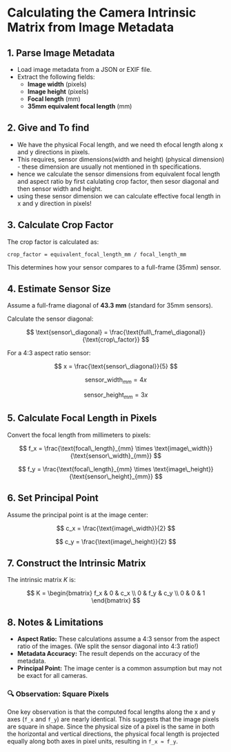 # Calculating the Camera Intrinsic Matrix from Image Metadata

## 1. Parse Image Metadata

- Load image metadata from a JSON or EXIF file.
- Extract the following fields:
  - **Image width** (pixels)
  - **Image height** (pixels)
  - **Focal length** (mm)
  - **35mm equivalent focal length** (mm)



## 2. Give and To find

- We have the physical Focal length, and we need th efocal length along x and y directions in pixels.
- This requires, sensor dimensions(width and height) (physical dimension) - these dimension are usually not mentioned in th specifications.
- hence we calculate the sensor dimensions from equivalent focal length and aspect ratio by first calulating crop factor, then sesor diagonal and then sensor width and height.
- using these sensor dimension we can calculate effective focal length in x and y direction in pixels!



## 3. Calculate Crop Factor

The crop factor is calculated as:

<!-- $$
\text{crop\_factor} = \frac{\text{equivalent\_focal\_length}_{mm}}{\text{focal\_length}_{mm}}
$$ -->
`crop_factor = equivalent_focal_length_mm / focal_length_mm`

This determines how your sensor compares to a full-frame (35mm) sensor.



## 4. Estimate Sensor Size

Assume a full-frame diagonal of **43.3 mm** (standard for 35mm sensors).

Calculate the sensor diagonal:

$$
\text{sensor\_diagonal} = \frac{\text{full\_frame\_diagonal}}{\text{crop\_factor}}
$$


For a 4:3 aspect ratio sensor:

$$
x = \frac{\text{sensor\_diagonal}}{5}
$$

$$
\text{sensor\_width}_{mm} = 4x
$$

$$
\text{sensor\_height}_{mm} = 3x
$$



## 5. Calculate Focal Length in Pixels

Convert the focal length from millimeters to pixels:

$$
f_x = \frac{\text{focal\_length}_{mm} \times \text{image\_width}}{\text{sensor\_width}_{mm}}
$$

$$
f_y = \frac{\text{focal\_length}_{mm} \times \text{image\_height}}{\text{sensor\_height}_{mm}}
$$



## 6. Set Principal Point

Assume the principal point is at the image center:

$$
c_x = \frac{\text{image\_width}}{2}
$$

$$
c_y = \frac{\text{image\_height}}{2}
$$



## 7. Construct the Intrinsic Matrix

The intrinsic matrix $K$ is:

$$
K = \begin{bmatrix}
f_x & 0 & c_x \\
0 & f_y & c_y \\
0 & 0 & 1
\end{bmatrix}
$$


## 8. Notes & Limitations

- **Aspect Ratio:** These calculations assume a 4:3 sensor from the aspect ratio of the images. (We split the sensor diagonal into 4:3 ratio!)
- **Metadata Accuracy:** The result depends on the accuracy of the metadata.
- **Principal Point:** The image center is a common assumption but may not be exact for all cameras.



### 🔍 Observation: Square Pixels

One key observation is that the computed focal lengths along the x and y axes (`f_x` and `f_y`) are nearly identical. This suggests that the image pixels are square in shape. Since the physical size of a pixel is the same in both the horizontal and vertical directions, the physical focal length is projected equally along both axes in pixel units, resulting in `f_x ≈ f_y`.



